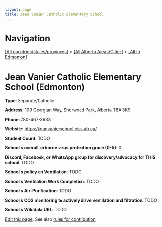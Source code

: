 ```yaml
---
layout: page
title: Jean Vanier Catholic Elementary School
---
```

# Navigation

[[All countries/states/provinces]](../../..) > [[All Alberta Areas/Cities]](../..) > [[All In Edmonton]](..)

# Jean Vanier Catholic Elementary School (Edmonton)

**Type**: Separate/Catholic

**Address**: 109 Georgian Way, Sherwood Park, Alberta T8A 3K9

**Phone**: 780-467-3633

**Website**: <https://jeanvanierschool.eics.ab.ca/>

**Student Count**: TODO

**School's overall airborne virus protection grade (0-5)**: 0

**Discord, Facebook, or WhatsApp group for discovery/advocacy for THIS school**: TODO

**School's policy on Ventilation**: TODO

**School's Ventilation Work Completion**: TODO

**School's Air-Purification**: TODO

**School's CO2 monitoring to actively drive ventilation and filtration**: TODO

**School's Wikidata URL**: TODO


[Edit this page](https://github.com/ventilate-schools/AB/edit/main/./Edmonton/Jean_Vanier_Catholic_Elementary_School.md). See also [rules for contribution](../../../contribution-rules/)